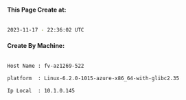 
   
#### This Page Create at:

```bash

2023-11-17 - 22:36:02 UTC

```

#### Create By Machine:

```bash

Host Name : fv-az1269-522

platform  : Linux-6.2.0-1015-azure-x86_64-with-glibc2.35

Ip Local  : 10.1.0.145

```

